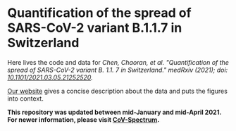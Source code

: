# Quantification of the spread of SARS-CoV-2 variant B.1.1.7 in Switzerland

Here lives the code and data for *Chen, Chaoran, et al. "Quantification of the spread of SARS-CoV-2 variant B. 1.1. 7 in Switzerland." medRxiv (2021); doi: [10.1101/2021.03.05.21252520](https://www.medrxiv.org/content/10.1101/2021.03.05.21252520v1).*

[Our website](https://cevo-public.github.io/Quantification-of-the-spread-of-a-SARS-CoV-2-variant/) gives a concise description about the data and puts the figures into context. 

**This repository was updated between mid-January and mid-April 2021. For newer information, please visit [CoV-Spectrum](https://cov-spectrum.ethz.ch/).**
